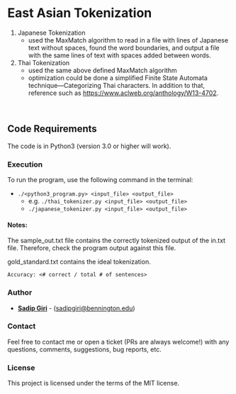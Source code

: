 # East Asian Tokenization
1. Japanese Tokenization
    - used the MaxMatch algorithm to read in
a file with lines of Japanese text without spaces, found the word boundaries, and output
a file with the same lines of text with spaces added between words.
2. Thai Tokenization
    - used the same above defined MaxMatch algorithm
    - optimization could be done a simplified Finite State Automata technique—Categorizing Thai characters. In addition to that, reference such as https://www.aclweb.org/anthology/W13-4702.
<br/>
  
## Code Requirements

The code is in Python3 (version 3.0 or higher will work).


### Execution

To run the program, use the following command in the terminal:
- ```./<python3_program.py> <input_file> <output_file>```
    - e.g. ```./thai_tokenizer.py <input_file> <output_file>```
    - ```./japanese_tokenizer.py <input_file> <output_file>```

#### Notes:

The sample_out.txt file contains the correctly tokenized output of the in.txt file. Therefore, check the program output against this file.

gold_standard.txt contains the ideal tokenization. 

    Accuracy: <# correct / total # of sentences>

### Author

* **<a href="https://sadipgiri.github.io">Sadip Giri</a>** - (sadipgiri@bennington.edu)

### Contact

Feel free to contact me or open a ticket (PRs are always welcome!) with any questions, comments, suggestions, bug reports, etc.

### License

This project is licensed under the terms of the MIT license.
